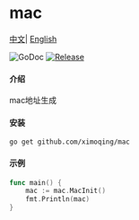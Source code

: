 # mac
[中文](README.md)|
[English](README-en.md)

![GoDoc](https://pkg.go.dev/badge/github.com/ximoqing/mac?status.svg)
[![Release](https://img.shields.io/badge/Release-0.0.1-red)](https://github.com/ximoqing/mac/releases)

#### 介绍
mac地址生成

#### 安装
```
go get github.com/ximoqing/mac
```

#### 示例
```go
func main() {
    mac := mac.MacInit()
    fmt.Println(mac)
}

```

